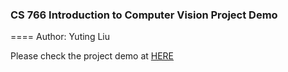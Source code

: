 ### CS 766 Introduction to Computer Vision Project Demo
====
Author: Yuting Liu

Please check the project demo at [HERE](https://fishball1121.github.io/Contour-Detection)
